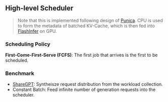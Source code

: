 ## High-level Scheduler
> Note that this is implemented following design of [Punica](https://github.com/punica-ai/punica).
> CPU is used to form the metadata of batched KV-Cache, which is then fed into [FlashInfer](https://flashinfer.ai/) on GPU.
### Scheduling Policy
**First-Come-First-Serve (FCFS)**: The first job that arrives is the first to be scheduled.

### Benchmark
- [ShareGPT](): Syntheisze request distribution from the workload collection.
- Constant Batch: Feed infinite number of generation requests into the scheduler.